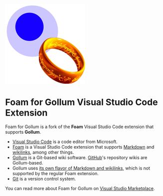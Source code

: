 <img src="packages/foam-vscode/assets/icon/FOAM_FOR_GOLLUM_ICON_256.png" alt="Foam for Gollum" /><br />

# Foam for Gollum Visual Studio Code Extension

Foam for Gollum is a fork of the **Foam** Visual Studio Code extension that supports **Gollum**.

- [Visual Studio Code](https://code.visualstudio.com/) is a code editor from Microsoft.
- [Foam](https://github.com/foambubble/foam/) is a Visual Studio Code extension that supports [Markdown](https://www.markdownguide.org/) and [wikilinks](https://en.wikipedia.org/wiki/Help:Link), among other things.
- [Gollum](https://github.com/gollum/gollum) is a Git-based wiki software. [GitHub](https://github.com/)'s repository wikis are Gollum-based.
- Gollum uses [its own flavor of Markdown and wikilinks](https://github.com/gollum/gollum/wiki#tags), which is not supported by the regular Foam extension.
- [Git](https://git-scm.com/) is a version control system.

You can read more about Foam for Gollum on [Visual Studio Marketplace](https://marketplace.visualstudio.com/items?itemName=Hyvnmielenpelitry.foam-vscode-gollum).
